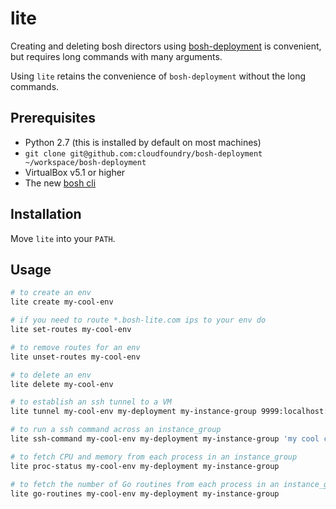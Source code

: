 # lite

Creating and deleting bosh directors using
[bosh-deployment](https://github.com/cloudfoundry/bosh-deployment)
is convenient, but requires long commands with many arguments.

Using `lite` retains the convenience of `bosh-deployment` without the
long commands.

## Prerequisites

- Python 2.7 (this is installed by default on most machines)
- `git clone git@github.com:cloudfoundry/bosh-deployment ~/workspace/bosh-deployment`
- VirtualBox v5.1 or higher
- The new [bosh cli](https://github.com/cloudfoundry/bosh-cli)

## Installation

Move `lite` into your `PATH`.

## Usage

``` bash
# to create an env
lite create my-cool-env

# if you need to route *.bosh-lite.com ips to your env do
lite set-routes my-cool-env

# to remove routes for an env
lite unset-routes my-cool-env

# to delete an env
lite delete my-cool-env

# to establish an ssh tunnel to a VM
lite tunnel my-cool-env my-deployment my-instance-group 9999:localhost:3458

# to run a ssh command across an instance_group
lite ssh-command my-cool-env my-deployment my-instance-group 'my cool command'

# to fetch CPU and memory from each process in an instance_group
lite proc-status my-cool-env my-deployment my-instance-group

# to fetch the number of Go routines from each process in an instance_group
lite go-routines my-cool-env my-deployment my-instance-group
```
